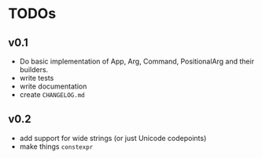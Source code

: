 # TODOs

## v0.1

- Do basic implementation of App, Arg, Command, PositionalArg and their builders.
- write tests
- write documentation
- create `CHANGELOG.md`

## v0.2

- add support for wide strings (or just Unicode codepoints)
- make things `constexpr`
